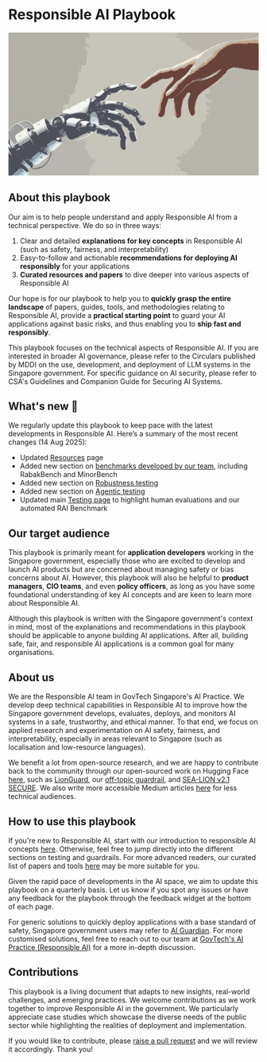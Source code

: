# Responsible AI Playbook

![](images/responsibleai.png)

## About this playbook

Our aim is to help people understand and apply Responsible AI from a technical perspective. We do so in three ways:  

1. Clear and detailed **explanations for key concepts** in Responsible AI (such as safety, fairness, and interpretability)  
2. Easy-to-follow and actionable **recommendations for deploying AI responsibly** for your applications  
3. **Curated resources and papers** to dive deeper into various aspects of Responsible AI  

Our hope is for our playbook to help you to **quickly grasp the entire landscape** of papers, guides, tools, and methodologies relating to Responsible AI, provide a **practical starting point** to guard your AI applications against basic risks, and thus enabling you to **ship fast and responsibly**.

This playbook focuses on the technical aspects of Responsible AI. If you are interested in broader AI governance, please refer to the Circulars published by MDDI on the use, development, and deployment of LLM systems in the Singapore government. For specific guidance on AI security, please refer to CSA's Guidelines and Companion Guide for Securing AI Systems. 

## What's new 🚀

We regularly update this playbook to keep pace with the latest developments in Responsible AI. Here’s a summary of the most recent changes (14 Aug 2025):

- Updated [Resources](resources.md) page 
- Added new section on [benchmarks developed by our team](testing/safety_testing/govtech.md), including RabakBench and MinorBench
- Added new section on [Robustness testing](testing/robustness_testing/robustness_testing.md)
- Added new section on [Agentic testing](testing/agentic_testing/agentic_testing.md) 
- Updated main [Testing page](testing.md) to highlight human evaluations and our automated RAI Benchmark



## Our target audience

This playbook is primarily meant for **application developers** working in the Singapore government, especially those who are excited to develop and launch AI products but are concerned about managing safety or bias concerns about AI. However, this playbook will also be helpful to **product managers**, **CIO teams**, and even **policy officers**, as long as you have some foundational understanding of key AI concepts and are keen to learn more about Responsible AI.

Although this playbook is written with the Singapore government's context in mind, most of the explanations and recommendations in this playbook should be applicable to anyone building AI applications. After all, building safe, fair, and responsible AI applications is a common goal for many organisations. 

## About us 

We are the Responsible AI team in GovTech Singapore's AI Practice. We develop deep technical capabilities in Responsible AI to improve how the Singapore government develops, evaluates, deploys, and monitors AI systems in a safe, trustworthy, and ethical manner. To that end, we focus on applied research and experimentation on AI safety, fairness, and interpretability, especially in areas relevant to Singapore (such as localisation and low-resource languages).

We benefit a lot from open-source research, and we are happy to contribute back to the community through our open-sourced work on Hugging Face [here](https://huggingface.co/govtech), such as [LionGuard](https://huggingface.co/collections/govtech/lionguard-673838d03777e5ccb1b0ac2f), our [off-topic guardrail](https://huggingface.co/collections/govtech/off-topic-guardrail-673838a62e4c661f248e81a4), and [SEA-LION v2.1 SECURE](https://huggingface.co/collections/govtech/sea-lionv21-secure-67b6b427c4e5531c1b96199e). We also write more accessible Medium articles [here](https://medium.com/dsaid-govtech) for less technical audiences. 

## How to use this playbook

If you're new to Responsible AI, start with our introduction to responsible AI concepts [here](./responsibleai.md). Otherwise, feel free to jump directly into the different sections on testing and guardrails. For more advanced readers, our curated list of papers and tools [here](./resources.md) may be more suitable for you.

Given the rapid pace of developments in the AI space, we aim to update this playbook on a quarterly basis. Let us know if you spot any issues or have any feedback for the playbook through the feedback widget at the bottom of each page.

For generic solutions to quickly deploy applications with a base standard of safety, Singapore government users may refer to [AI Guardian](https://www.aiguardian.gov.sg/). For more customised solutions, feel free to reach out to our team at [GovTech's AI Practice (Responsible AI)](mailto:AiPractice@tech.go.sg) for a more in-depth discussion.

## Contributions

This playbook is a living document that adapts to new insights, real-world challenges, and emerging practices. We welcome contributions as we work together to improve Responsible AI in the government. We particularly appreciate case studies which showcase the diverse needs of the public sector while highlighting the realities of deployment and implementation. 

If you would like to contribute, please [raise a pull request](https://github.com/govtech-responsibleai/playbook/pulls) and we will review it accordingly. Thank you!